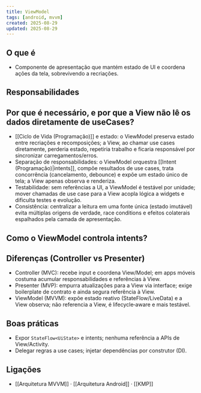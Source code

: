 ```yaml
---
title: ViewModel
tags: [android, mvvm]
created: 2025-08-29
updated: 2025-08-29
---
```


## O que é
- Componente de apresentação que mantém estado de UI e coordena ações da tela, sobrevivendo a recriações.

## Responsabilidades

## Por que é necessário, e por que a View não lê os dados diretamente de useCases?

- [[Ciclo de Vida (Programação)]] e estado: o ViewModel preserva estado entre recriações e recomposições; a View, ao chamar use cases diretamente, perderia estado, repetiria trabalho e ficaria responsável por sincronizar carregamentos/erros.
- Separação de responsabilidades: o ViewModel orquestra [[Intent (Programação)|intents]], compõe resultados de use cases, trata concorrência (cancelamento, debounce) e expõe um estado único de tela; a View apenas observa e renderiza.
- Testabilidade: sem referências a UI, a ViewModel é testável por unidade; mover chamadas de use case para a View acopla lógica a widgets e dificulta testes e evolução.
- Consistência: centralizar a leitura em uma fonte única (estado imutável) evita múltiplas origens de verdade, race conditions e efeitos colaterais espalhados pela camada de apresentação.

## Como o ViewModel controla intents?



## Diferenças (Controller vs Presenter)
- Controller (MVC): recebe input e coordena View/Model; em apps móveis costuma acumular responsabilidades e referências à View.
- Presenter (MVP): empurra atualizações para a View via interface; exige boilerplate de contrato e ainda segura referência à View.
- ViewModel (MVVM): expõe estado reativo (StateFlow/LiveData) e a View observa; não referencia a View, é lifecycle‑aware e mais testável.

## Boas práticas
- Expor `StateFlow<UiState>` e intents; nenhuma referência a APIs de View/Activity.
- Delegar regras a use cases; injetar dependências por construtor (DI).

## Ligações
- [[Arquitetura MVVM]] · [[Arquitetura Android]] · [[KMP]]
